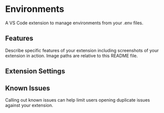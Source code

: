 # Environments

A VS Code extension to manage environments from your .env files.

## Features

Describe specific features of your extension including screenshots of your extension in action. Image paths are relative to this README file.

## Extension Settings

## Known Issues

Calling out known issues can help limit users opening duplicate issues against your extension.
